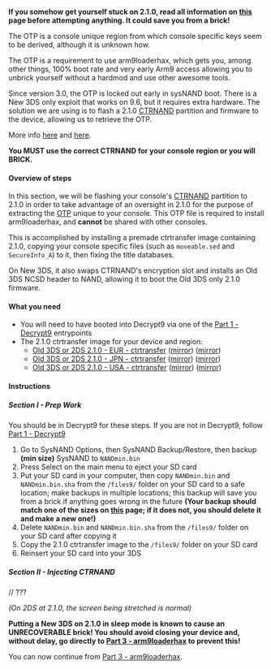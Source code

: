 **If you somehow get yourself stuck on 2.1.0, read all information on [this](https://github.com/Plailect/Guide/wiki/2.1.0-Stuck) page before attempting anything. It could save you from a brick!**

The OTP is a console unique region from which console specific keys seem to be derived, although it is unknown how.

The OTP is a requirement to use arm9loaderhax, which gets you, among other things, 100% boot rate and very early Arm9 access allowing you to unbrick yourself without a hardmod and use other awesome tools.

Since version 3.0, the OTP is locked out early in sysNAND boot. There is a New 3DS only exploit that works on 9.6, but it requires extra hardware. The solution we are using is to flash a 2.1.0 [CTRNAND](https://www.3dbrew.org/wiki/Flash_Filesystem#CTR_partition) partition and firmware to the device, allowing us to retrieve the OTP.

More info [here](https://github.com/Plailect/Guide/wiki/OTP-Info) and [here](https://3dbrew.org/wiki/OTP_Registers).

**You MUST use the correct CTRNAND for your console region or you will BRICK.**

#### Overview of steps

In this section, we will be flashing your console's [CTRNAND](https://www.3dbrew.org/wiki/Flash_Filesystem#CTR_partition) partition to 2.1.0 in order to take advantage of an oversight in 2.1.0 for the purpose of extracting the [OTP](https://github.com/Plailect/Guide/wiki/OTP-Info) unique to your console. This OTP file is required to install arm9loaderhax, and **cannot** be shared with other consoles.

This is accomplished by installing a premade ctrtransfer image containing 2.1.0, copying your console specific files (such as `moveable.sed` and `SecureInfo_A`) to it, then fixing the title databases.

On New 3DS, it also swaps CTRNAND's encryption slot and installs an Old 3DS NCSD header to NAND, allowing it to boot the Old 3DS only 2.1.0 firmware.

#### What you need

* You will need to have booted into Decrypt9 via one of the [Part 1 - Decrypt9](https://github.com/Plailect/Guide/wiki/Part-1-(Decrypt9)) entrypoints
* The 2.1.0 ctrtransfer image for your device and region:
  +    <a href="https://plailect.github.io/Guide/2.1.0-4E_ctrtransfer_o3ds.torrent" target="_blank">Old 3DS or 2DS 2.1.0 - EUR - ctrtransfer</a> ([mirror]()) ([mirror]())    
  +    <a href="https://plailect.github.io/Guide/2.1.0-4J_ctrtransfer_o3ds.torrent" target="_blank">Old 3DS or 2DS 2.1.0 - JPN - ctrtransfer</a> ([mirror]()) ([mirror]())    
  +    <a href="https://plailect.github.io/Guide/2.1.0-4U_ctrtransfer_o3ds.torrent" target="_blank">Old 3DS or 2DS 2.1.0 - USA - ctrtransfer</a> ([mirror]()) ([mirror]())

#### Instructions

##### Section I - Prep Work

You should be in Decrypt9 for these steps. If you are not in Decrypt9, follow [Part 1 - Decrypt9](https://github.com/Plailect/Guide/wiki/Part-1-(Decrypt9))

1. Go to SysNAND Options, then SysNAND Backup/Restore, then backup **(min size)** SysNAND to `NANDmin.bin`
2. Press Select on the main menu to eject your SD card
3. Put your SD card in your computer, then copy `NANDmin.bin` and `NANDmin.bin.sha` from the `/files9/` folder on your SD card to a safe location; make backups in multiple locations; this backup will save you from a brick if anything goes wrong in the future **(Your backup should match one of the sizes on [this](https://github.com/Plailect/Guide/wiki/NAND-Size) page; if it does not, you should delete it and make a new one!)**
4. Delete `NANDmin.bin` and `NANDmin.bin.sha` from the `/files9/` folder on your SD card after copying it
5. Copy the 2.1.0 ctrtransfer image to the `/files9/` folder on your SD card
5. Reinsert your SD card into your 3DS

##### Section II - Injecting CTRNAND

// ???

*(On 2DS at 2.1.0, the screen being stretched is normal)*

**Putting a New 3DS on 2.1.0 in sleep mode is known to cause an UNRECOVERABLE brick! You should avoid closing your device and, without delay, go directly to [Part 3 - arm9loaderhax](https://github.com/Plailect/Guide/wiki/Part-3-(Decrypt9)) to prevent this!**

You can now continue from [Part 3 - arm9loaderhax](https://github.com/Plailect/Guide/wiki/Part-3-(arm9loaderhax)).
